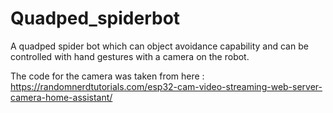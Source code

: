 # Quadped_spiderbot
A quadped spider bot which can object avoidance capability and can be controlled with hand gestures with a camera on the robot.

The code for the camera was taken from here : https://randomnerdtutorials.com/esp32-cam-video-streaming-web-server-camera-home-assistant/
